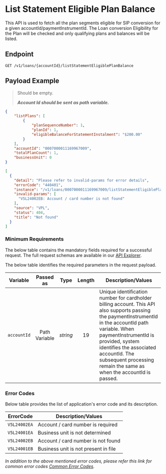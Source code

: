 # List Statement Eligible Plan Balance

This API is used to fetch all the plan segments eligible for SIP conversion for a given accountId/paymentInstrumentId. The Loan conversion Eligibility for the Plan will be checked and only qualifying plans and balances will be listed.

## Endpoint

`GET /v1/loans/{accountId}/listStatementEligiblePlanBalance`

## Payload Example

<!--
type: tab
titles: Request, Response, Error
-->

>Should be empty.
>
>***Account Id should be sent as path variable.***

<!--
type: tab
-->

```json
{
    "listPlans": [
        {
            "planSequenceNumber": 1,
            "planId": 1,
            "eligibleBalanceForStatementInstalment": "$200.00"
        }
    ],
    "accountId": "0007000011169967009",
    "totalPlanCount": 1,
    "businessUnit": 0
}
```

<!--
type: tab
-->

```json
[
  {
    "detail": "Please refer to invalid-params for error details",
    "errorCode": "440401",
    "instance": "/v1/loans/0007000011169967009/listStatementEligiblePlanBalance",
    "invalid-params": [
      "V5L24002EB: Account / card number is not found"
    ],
    "source": "VPL",
    "status": 404,
    "title": "Not found"
  }
]

```

<!-- type: tab-end -->

### Minimum Requirements

The below table contains the mandatory fields required for a successful request. The full request schemas are available in our [API Explorer](../api/?type=get&path=/v1/loans/{accountId}/listStatementEligiblePlanBalance).

The below table identifies the required parameters in the request payload.

| Variable | Passed as | Type | Length | Description/Values |
| -------- | :-------: | :--: | :------------: | ------------------ |
| `accountId` | Path Variable | *string* | 19 | Unique identification number for cardholder billing account. This API also supports passing the paymentInstrumentId in the accountId path variable. When paymentInstrumentId is provided, system identifies the associated accountId. The subsequent processing remain the same as when the accountId is passed.|

### Error Codes

Below table provides the list of application's error code and its description.

| ErrorCode |  Description/Values |
| --------  | ------------------ |
| `V5L24002EA` | Account / card number is required |  
| `V5L24001EA` | Business unit is not determined |  
| `V5L24002EB` | Account / card number is not found |
| `V5L24001EB` | Business unit is not present in file |

*In addition to the above mentioned error codes, please refer this link for common error codes [Common Error Codes](?path=docs/Common_Error_Code.md).*
